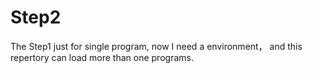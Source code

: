 # Step2
The Step1 just for single program, now I need a environment， and this repertory can load more than one programs.
